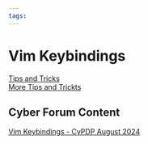 ```yaml
---
tags:
---
```


# Vim Keybindings

[Tips and Tricks](https://dev.to/ansonh/10-vs-code-vim-tricks-to-boost-your-productivity-1b0n)  
[More Tips and Trickts](https://dev.to/ansonh/10-more-vs-code-vim-tricks-to-become-a-faster-coder-ndi)

## Cyber Forum Content

[Vim Keybindings - CyPDP August 2024](https://dewccorporate.sharepoint.com/sites/SoftwareEngineeringTeam/Shared%20Documents/Forms/AllItems.aspx?FolderCTID=0x012000121E1AA383E5C544BC06DE68DCD2E679&id=%2Fsites%2FSoftwareEngineeringTeam%2FShared%20Documents%2FPD%20Forums%2FVim%20Keybindings%20%2D%20August%202024&viewid=d3336e8c%2D13bb%2D4212%2D9cff%2Ddbde1a944302)

